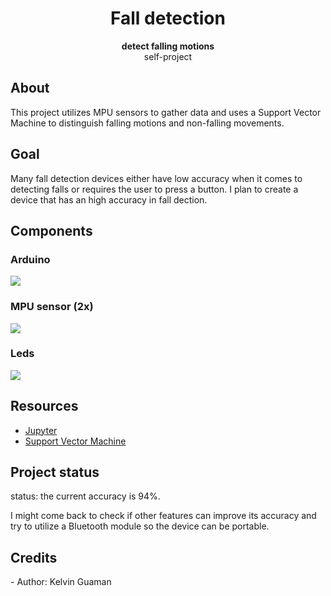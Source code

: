  <h1 align="center">Fall detection</h1>
  <p align="center"><strong>detect falling motions</strong>
   <br>self-project</p>

  <h2>About</h2>
   This project utilizes MPU sensors to gather data and uses a Support Vector Machine to distinguish falling motions and non-falling movements.

<h2>Goal</h2>
Many fall detection devices either have low accuracy when it comes to detecting falls or requires the user to press a button. I plan to create a device that has an high accuracy in fall dection.
<h2>Components</h2>

  <h3>Arduino</h3>
    <img src="https://user-images.githubusercontent.com/80166775/110216195-b6ed1500-7e7b-11eb-8f5b-3a47efa29033.jpg"></div>

  <h3>MPU sensor (2x) </h3>
    <img src="https://user-images.githubusercontent.com/80166775/110216216-e0a63c00-7e7b-11eb-9adf-3578d409f8a1.jpg"></div>

  <h3>Leds</h3>
    <img src="https://user-images.githubusercontent.com/80166775/110216274-37137a80-7e7c-11eb-9e42-df84ac8abef9.jpg"></div>
<h2>Resources</h2>
<ul>
  <li><a href="https://jupyter.org/install" target="_blank">Jupyter</a></li>
  <li><a href="https://towardsdatascience.com/svm-support-vector-machine-for-classification-710a009f6873" target="_blank">Support Vector Machine</a></li>
</ul>  

<h2>Project status</h2>
 status: the current accuracy is 94%.
<p>I might come back to check if other features can improve its accuracy and try to utilize a Bluetooth module so the device can be portable. </p>

<h2>Credits</h2>
- Author: Kelvin Guaman


